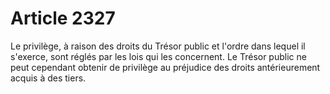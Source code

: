 # Article 2327

Le privilège, à raison des droits du Trésor public et l'ordre dans lequel il s'exerce, sont réglés par les lois qui les concernent.   Le Trésor public ne peut cependant obtenir de privilège au préjudice des droits antérieurement acquis à des tiers.